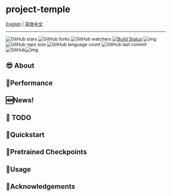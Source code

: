 # project-temple

[English](README.md) | [简体中文](README.zh-CN.md)

---

![GitHub stars](https://img.shields.io/github/stars/isLinXu/project-temple)
![GitHub forks](https://img.shields.io/github/forks/isLinXu/project-temple) 
![GitHub watchers](https://img.shields.io/github/watchers/isLinXu/project-temple) 
[![Build Status](https://img.shields.io/endpoint.svg?url=https%3A%2F%2Factions-badge.atrox.dev%2Fatrox%2Fsync-dotenv%2Fbadge&style=flat)](https://github.com/isLinXu/Yolov8_Efficient)  ![img](https://badgen.net/badge/icon/learning?icon=deepscan&label)![GitHub repo size](https://img.shields.io/github/repo-size/isLinXu/project-temple.svg) ![GitHub language count](https://img.shields.io/github/languages/count/isLinXu/project-temple)  ![GitHub last commit](https://img.shields.io/github/last-commit/isLinXu/project-temple) ![GitHub](https://img.shields.io/github/license/isLinXu/project-temple.svg?style=flat-square)![img](https://hits.dwyl.com/isLinXu/project-temple.svg)



## 😎 About

## 🥰Performance

## 🆕News!

## 🤔 TODO

## 🧙‍Quickstart

## 🧙‍Pretrained Checkpoints

## 🔨Usage

## 🌹Acknowledgements